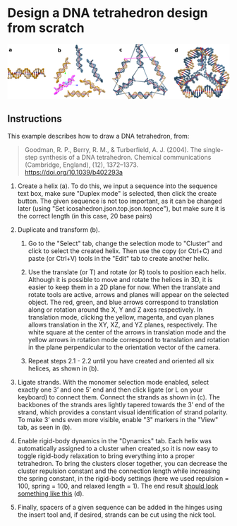 # Design a DNA tetrahedron design from scratch

![](tetra.png)

## Instructions

This example describes how to draw a DNA tetrahedron, from:

> Goodman, R. P., Berry, R. M., & Turberfield, A. J. (2004). The single-step synthesis of a DNA tetrahedron. Chemical communications (Cambridge, England), (12), 1372–1373. https://doi.org/10.1039/b402293a


1. Create a helix (a). To do this, we input a sequence into the sequence text box, make sure "Duplex mode" is selected, then click the create button. The given sequence is not too important, as it can be changed later (using "Set icosahedron.json.top.json.topnce"), but make sure it is the correct length (in this case, 20 base pairs)

2. Duplicate and transform (b).
    1. Go to the "Select" tab, change the selection mode to "Cluster" and click to select the created helix. Then use the copy (or Ctrl+C) and paste (or Ctrl+V) tools in the "Edit" tab to create another helix.

    2. Use the translate (or T) and rotate (or R) tools to position each helix. Although it is possible to move and rotate the helices in 3D, it is easier to keep them in a 2D plane for now. When the translate and rotate tools are active, arrows and planes will appear on the selected object. The red, green, and blue arrows correspond to translation along or rotation around the X, Y and Z axes respectively. In translation mode, clicking the yellow, magenta, and cyan planes allows translation in the XY, XZ, and YZ planes, respectively. The white square at the center of the arrows in translation mode and the yellow arrows in rotation mode correspond to translation and rotation in the plane perpendicular to the orientation vector of the camera.

    3. Repeat steps 2.1 - 2.2 until you have created and oriented all six helices, as shown in (b).

3. Ligate strands. With the monomer selection mode enabled, select exactly one 3’ and one 5’ end and then click ligate (or L on your keyboard) to connect them. Connect the strands as shown in (c). The backbones of the strands ares lightly tapered towards the 3’ end of the strand, which provides a constant visual identification of strand polarity. To make 3’ ends even more visible, enable "3" markers in the "View" tab, as seen in (b).

4. Enable rigid-body dynamics in the "Dynamics" tab. Each helix was automatically assigned to a cluster when created,so it is now easy to toggle rigid-body relaxation to bring everything into a proper tetrahedron.  To bring the clusters closer together, you can decrease the cluster repulsion constant and the connection length while increasing the spring constant, in the rigid-body settings (here we used repulsion = 100, spring = 100, and relaxed length = 1). The end result [should look something like this](https://sulcgroup.github.io/oxdna-viewer/?configuration=https%3A%2F%2Fraw.githubusercontent.com%2Fsulcgroup%2Foxdna-viewer%2Fmaster%2Fexamples%2Ffree-form_design_example-tetrahedron%2Ftetra.dat&topology=https%3A%2F%2Fraw.githubusercontent.com%2Fsulcgroup%2Foxdna-viewer%2Fmaster%2Fexamples%2Ffree-form_design_example-tetrahedron%2Ftetra.top) (d).

5. Finally, spacers of a given sequence can be added in the hinges using the insert tool and, if desired, strands can be cut using the nick tool.
